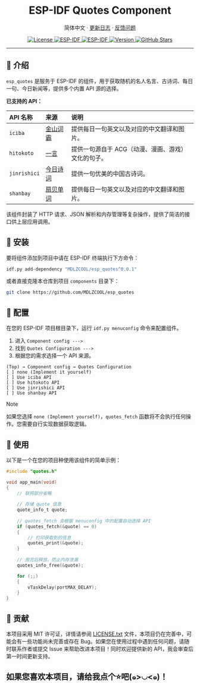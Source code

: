 <!-- markdownlint-disable MD033 MD036 MD041 -->

<h1 align="center">ESP-IDF Quotes Component</h1>

<p align="center">
简体中文
· <a href="https://github.com/MDLZCOOL/esp_quotes/releases">更新日志</a>
· <a href="https://github.com/MDLZCOOL/esp_quotes/issues">反馈问题</a>
</p>

<p align="center">
  <a href="./LICENSE.txt">
    <img alt="License" src="https://img.shields.io/badge/License-MIT-blue.svg" />
  </a>
  <a href="https://docs.espressif.com/projects/esp-idf/">
    <img alt="ESP-IDF" src="https://img.shields.io/badge/ESP--IDF-v5.3+-orange.svg" />
  </a>
  <a href="https://www.espressif.com/">
    <img alt="ESP-IDF" src="https://img.shields.io/badge/Platform-ESP--IDF-green.svg" />
  </a>
  <a href="">
    <img alt="Version" src="https://img.shields.io/badge/Version-v0.0.1-brightgreen.svg" />
  </a>
  <a href="https://github.com/MDLZCOOL/esp_quotes/stargazers">
    <img alt="GitHub Stars" src="https://img.shields.io/github/stars/MDLZCOOL/esp_quotes.svg?style=social&label=Stars" />
  </a>
</p>

---

## 📖 介绍

`esp_quotes` 是服务于 ESP-IDF 的组件，用于获取随机的名人名言、古诗词、每日一句、今日新闻等，提供多个内置 API 源的选择。

**已支持的 API：**

| API 名称 | 来源 | 说明 |
| :--- | :--- | :--- |
| `iciba` | [金山词霸](https://www.iciba.com/) | 提供每日一句英文以及对应的中文翻译和图片。 |
| `hitokoto` | [一言](https://hitokoto.cn/) | 提供一句源自于 ACG（动漫、漫画、游戏）文化的句子。 |
| `jinrishici` | [今日诗词](https://www.jinrishici.com/) | 提供一句优美的中国古诗词。 |
| `shanbay` | [扇贝单词](https://web.shanbay.com/web/main) | 提供每日一句英文以及对应的中文翻译和图片。 |

该组件封装了 HTTP 请求、JSON 解析和内存管理等复杂操作，提供了简洁的接口供上层应用调用。

## 🔔 安装

要将组件添加到项目中请在 ESP-IDF 终端执行下方命令：

```bash
idf.py add-dependency "MDLZCOOL/esp_quotes^0.0.1"
```

或者直接克隆本仓库到项目 `components` 目录下：

```bash
git clone https://github.com/MDLZCOOL/esp_quotes
```

## 📣 配置

在您的 ESP-IDF 项目根目录下，运行 `idf.py menuconfig` 命令来配置组件。

1. 进入 `Component config --->`
2. 找到 `Quotes Configuration --->`
3. 根据您的需求选择一个 API 来源。

```
(Top) → Component config → Quotes Configuration
[ ] none (Implement it yourself)
[ ] Use iciba API
[ ] Use hitokoto API
[ ] Use jinrishici API
[ ] Use shanbay API
```

> [!NOTE]  
> 如果您选择 `none (Implement yourself)`，`quotes_fetch` 函数将不会执行任何操作。您需要自行实现数据获取逻辑。

## 🎉 使用

以下是一个在您的项目种使用该组件的简单示例：

```c
#include "quotes.h"

void app_main(void)
{
    // 联网部分省略
    
    // 存储 quote 信息
    quote_info_t quote;
    
    // quotes_fetch 会根据 menuconfig 中的配置自动选择 API
    if (quotes_fetch(&quote) == 0)
    {
        // 打印获取到的信息
        quotes_print(&quote);
    }
    
    // 用完后释放，防止内存泄漏
    quotes_info_free(&quote);

    for (;;)
    {
        vTaskDelay(portMAX_DELAY);
    }
}
```

## 🤝 贡献

本项目采用 MIT 许可证，详情请参阅 [LICENSE.txt](./LICENSE.txt) 文件，本项目仍在完善中，可能会有一些功能尚未完善或存在 Bug。如果您在使用过程中遇到任何问题，请随时联系作者或提交 Issue 来帮助改进本项目！同时欢迎提供新的 API，我会审查后第一时间更新支持。

## 如果您喜欢本项目，请给我点个⭐吧(๑>◡<๑)！